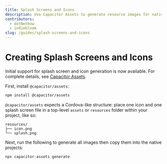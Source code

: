 ```yaml
---
title: Splash Screens and Icons
description: Use Capacitor Assets to generate resource images for native projects
contributors:
  - dotNetkow
  - indiebloom
slug: /guides/splash-screens-and-icons
---
```


# Creating Splash Screens and Icons

Initial support for splash screen and icon generation is now available. For complete details, see [Capacitor Assets]([https://github.com/ionic-team/cordova-res](https://github.com/ionic-team/capacitor-assets)).

First, install `@capacitor/assets`:

```bash
npm install @capacitor/assets
```

`@capacitor/assets` expects a Cordova-like structure: place one icon and one splash screen file in a top-level `assets` or `resources` folder within your project, like so:

```
resources/
├── icon.png
└── splash.png
```

Next, run the following to generate all images then copy them into the native projects:

```bash
npx capacitor-assets generate
```
